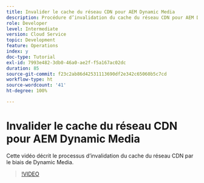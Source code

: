 ```yaml
---
title: Invalider le cache du réseau CDN pour AEM Dynamic Media
description: Procédure d’invalidation du cache du réseau CDN pour AEM Dynamic Media.
role: Developer
level: Intermediate
version: Cloud Service
topic: Development
feature: Operations
index: y
doc-type: Tutorial
exl-id: 7993e482-3db0-46a0-ae2f-f5a167ac02dc
duration: 85
source-git-commit: f23c2ab86d42531113690df2e342c65060b5c7cd
workflow-type: ht
source-wordcount: '41'
ht-degree: 100%

---
```


# Invalider le cache du réseau CDN pour AEM Dynamic Media

Cette vidéo décrit le processus d’invalidation du cache du réseau CDN par le biais de Dynamic Media.

>[!VIDEO](https://video.tv.adobe.com/v/335457?quality=12&learn=on)
